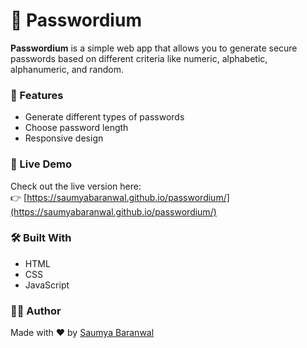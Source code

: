 # 🔐 Passwordium

**Passwordium** is a simple web app that allows you to generate secure passwords based on different criteria like numeric, alphabetic, alphanumeric, and random.
### 🌟 Features
- Generate different types of passwords
- Choose password length
- Responsive design

### 🚀 Live Demo
Check out the live version here:  
👉 [https://saumyabaranwal.github.io/passwordium/](https://saumyabaranwal.github.io/passwordium/)

### 🛠️ Built With
- HTML
- CSS
- JavaScript

### 🙋‍♀️ Author
Made with ❤️ by [Saumya Baranwal](https://github.com/saumyabaranwal)
